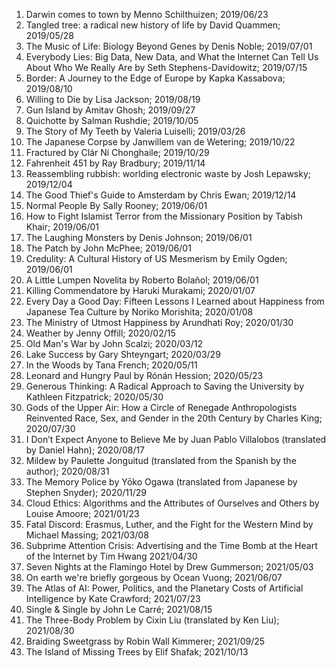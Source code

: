 
1. Darwin comes to town by Menno Schilthuizen; 2019/06/23
2. Tangled tree: a radical new history of life by David Quammen; 2019/05/28
3. The Music of Life: Biology Beyond Genes by Denis Noble; 2019/07/01 
4. Everybody Lies: Big Data, New Data, and What the Internet Can Tell Us About Who We Really Are by Seth Stephens-Davidowitz; 2019/07/15
5. Border: A Journey to the Edge of Europe by Kapka Kassabova; 2019/08/10
6. Willing to Die by Lisa Jackson; 2019/08/19
7. Gun Island by Amitav Ghosh; 2019/09/27
8. Quichotte by Salman Rushdie; 2019/10/05
9. The Story of My Teeth by Valeria Luiselli; 2019/03/26
10. The Japanese Corpse by Janwillem van de Wetering; 2019/10/22 
11. Fractured by Clár Ní Chonghaile; 2019/10/29
12. Fahrenheit 451 by Ray Bradbury; 2019/11/14 
13. Reassembling rubbish: worlding electronic waste by Josh Lepawsky; 2019/12/04
14. The Good Thief's Guide to Amsterdam by Chris Ewan; 2019/12/14
15. Normal People By Sally Rooney; 2019/06/01 
16. How to Fight Islamist Terror from the Missionary Position by Tabish Khair; 2019/06/01 
17. The Laughing Monsters by Denis Johnson; 2019/06/01 
18. The Patch by John McPhee; 2019/06/01 
19. Credulity: A Cultural History of US Mesmerism by Emily Ogden; 2019/06/01 
20. A Little Lumpen Novelita by Roberto Bolañol; 2019/06/01
21. Killing Commendatore by Haruki Murakami; 2020/01/07
22. Every Day a Good Day: Fifteen Lessons I Learned about Happiness from Japanese Tea Culture by Noriko Morishita; 2020/01/08
23. The Ministry of Utmost Happiness by Arundhati Roy; 2020/01/30
24. Weather by Jenny Offill; 2020/02/15
25. Old Man's War by John Scalzi; 2020/03/12
26. Lake Success by Gary Shteyngart; 2020/03/29
27. In the Woods by Tana French; 2020/05/11
28. Leonard and Hungry Paul by Rónán Hession; 2020/05/23
29. Generous Thinking: A Radical Approach to Saving the University by Kathleen Fitzpatrick; 2020/05/30
30. Gods of the Upper Air: How a Circle of Renegade Anthropologists Reinvented Race, Sex, and Gender in the 20th Century by Charles King; 2020/07/30
31. I Don’t Expect Anyone to Believe Me by Juan Pablo Villalobos (translated by Daniel Hahn); 2020/08/17
33. Mildew by Paulette Jonguitud (translated from the Spanish by the author); 2020/08/31
34. The Memory Police by Yōko Ogawa (translated from Japanese by Stephen Snyder); 2020/11/29
35. Cloud Ethics: Algorithms and the Attributes of Ourselves and Others by Louise Amoore; 2021/01/23
36. Fatal Discord: Erasmus, Luther, and the Fight for the Western Mind by Michael Massing; 2021/03/08
37. Subprime Attention Crisis: Advertising and the Time Bomb at the Heart of the Internet by Tim Hwang 2021/04/30
38. Seven Nights at the Flamingo Hotel by  Drew Gummerson; 2021/05/03
39. On earth we're briefly gorgeous by Ocean Vuong; 2021/06/07
40. The Atlas of AI: Power, Politics, and the Planetary Costs of Artificial Intelligence by Kate Crawford; 2021/07/23
41. Single & Single by John Le Carré; 2021/08/15
42. The Three-Body Problem by Cixin Liu (translated by Ken Liu); 2021/08/30 
43. Braiding Sweetgrass by Robin Wall Kimmerer; 2021/09/25
44. The Island of Missing Trees by Elif Shafak; 2021/10/13

